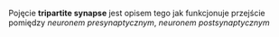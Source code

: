Pojęcie __tripartite synapse__ jest opisem tego jak funkcjonuje przejście pomiędzy _neuronem presynaptycznym_, _neuronem postsynaptycznym_
